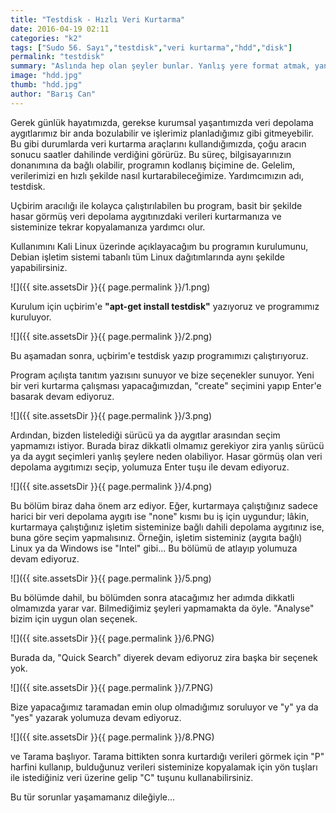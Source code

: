 ```yaml
---
title: "Testdisk - Hızlı Veri Kurtarma"
date: 2016-04-19 02:11
categories: "k2"
tags: ["Sudo 56. Sayı","testdisk","veri kurtarma","hdd","disk"]
permalink: "testdisk"
summary: "Aslında hep olan şeyler bunlar. Yanlış yere format atmak, yanlış diski silmek, birden fazla dosya silerken silinmemesi gereken şeyleri de silmek. GNU/Linux altında son kullanıcıya en yakın araçlardan biri olan testdisk ile verilerinizi hızlıca kurtarabilmeniz mümkün."
image: "hdd.jpg"
thumb: "hdd.jpg"
author: "Barış Can"
---
```





Gerek günlük hayatımızda, gerekse kurumsal yaşantımızda veri depolama aygıtlarımız bir anda bozulabilir ve işlerimiz planladığımız gibi gitmeyebilir. Bu gibi durumlarda veri kurtarma araçlarını kullandığımızda, çoğu aracın sonucu saatler dahilinde verdiğini görürüz. Bu süreç, bilgisayarınızın donanımına da bağlı olabilir, programın kodlanış biçimine de. Gelelim, verilerimizi en hızlı şekilde nasıl kurtarabileceğimize. Yardımcımızın adı, testdisk.

Uçbirim aracılığı ile kolayca çalıştırılabilen bu program, basit bir şekilde hasar görmüş veri depolama aygıtınızdaki verileri kurtarmanıza ve sisteminize tekrar kopyalamanıza yardımcı olur.

Kullanımını Kali Linux üzerinde açıklayacağım bu programın kurulumunu, Debian işletim sistemi tabanlı tüm Linux dağıtımlarında aynı şekilde yapabilirsiniz.


![]({{ site.assetsDir }}{{ page.permalink }}/1.png)

Kurulum için uçbirim'e **"apt-get install testdisk"** yazıyoruz ve programımız kuruluyor.

![]({{ site.assetsDir }}{{ page.permalink }}/2.png)

Bu aşamadan sonra, uçbirim'e testdisk yazıp programımızı çalıştırıyoruz.

Program açılışta tanıtım yazısını sunuyor ve bize seçenekler sunuyor. Yeni bir veri kurtarma çalışması yapacağımızdan, "create" seçimini yapıp Enter'e basarak devam ediyoruz.

![]({{ site.assetsDir }}{{ page.permalink }}/3.png)

Ardından, bizden listelediği sürücü ya da aygıtlar arasından seçim yapmamızı istiyor. Burada biraz dikkatli olmamız gerekiyor zira yanlış sürücü ya da aygıt seçimleri yanlış şeylere neden olabiliyor. Hasar görmüş olan veri depolama aygıtımızı seçip, yolumuza Enter tuşu ile devam ediyoruz.

![]({{ site.assetsDir }}{{ page.permalink }}/4.png)

Bu bölüm biraz daha önem arz ediyor. Eğer, kurtarmaya çalıştığınız sadece harici bir veri depolama aygıtı ise "none" kısmı bu iş için uygundur; lâkin, kurtarmaya çalıştığınız işletim sisteminize bağlı dahili depolama aygıtınız ise, buna göre seçim yapmalısınız. Örneğin, işletim sisteminiz (aygıta bağlı) Linux ya da Windows ise "Intel" gibi...
Bu bölümü de atlayıp yolumuza devam ediyoruz.

![]({{ site.assetsDir }}{{ page.permalink }}/5.png)

Bu bölümde dahil, bu bölümden sonra atacağımız her adımda dikkatli olmamızda yarar var. Bilmediğimiz şeyleri yapmamakta da öyle. "Analyse" bizim için uygun olan seçenek.

![]({{ site.assetsDir }}{{ page.permalink }}/6.PNG)

Burada da, "Quick Search" diyerek devam ediyoruz zira başka bir seçenek yok.

![]({{ site.assetsDir }}{{ page.permalink }}/7.PNG)

Bize yapacağımız taramadan emin olup olmadığımız soruluyor ve "y" ya da "yes" yazarak yolumuza devam ediyoruz.

![]({{ site.assetsDir }}{{ page.permalink }}/8.PNG)

ve Tarama başlıyor. Tarama bittikten sonra kurtardığı verileri görmek için "P" harfini kullanıp, bulduğunuz verileri sisteminize kopyalamak için yön tuşları ile istediğiniz veri üzerine gelip "C" tuşunu kullanabilirsiniz.

Bu tür sorunlar yaşamamanız dileğiyle...
